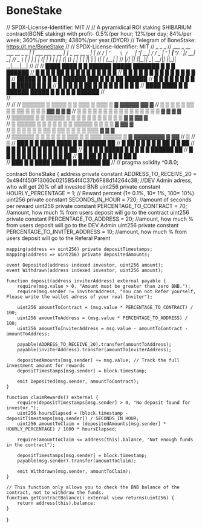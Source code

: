 # BoneStake
// SPDX-License-Identifier: MIT
//
// A pyramidical ROI staking SHIBARIUM contract(BONE staking) with profit- 0.5%/per hour; 12%/per day; 84%/per week; 360%/per month; 4380%/per year.(DYOR)
// Telegram of BoneStake: https://t.me/BoneStake
//
// SPDX-License-Identifier: MIT
//                           _                     _                  _
//  ___ _ __ ___   __ _ _ __| |_    ___ ___  _ __ | |_ _ __ __ _  ___| |_
// / __| '_ ` _ \ / _` | '__| __|  / __/ _ \| '_ \| __| '__/ _` |/ __| __|
// \__ \ | | | | | (_| | |  | |_  | (_| (_) | | | | |_| | | (_| | (__| |_
// |___/_| |_| |_|\__,_|_|   \__|  \___\___/|_| |_|\__|_|  \__,_|\___|\__|
//
// 
//   ████      ████    █     █  ██████           █████   ███████     █     █   █  ██████
//   █   █    █    █   ██    █  █               █     █     █       █ █    █  █   █
//   █    █  █      █  █ █   █  █                █          █      █   █   █ █    █
//   █████   █      █  █  █  █  ██████            ███       █      █   █   ██     ██████
//   █    █  █      █  █   █ █  █                    █      █      █████   █ █    █
//   █   █    █    █   █    ██  █               █     █     █     █     █  █  █   █
//   ████      ████    █     █  ██████           █████      █     █     █  █   █  ██████
//                  
//                 
//
//
//   ▒▒▒▒▒▒     ▒     ▒▒▒▒    ▒     ▒          ▒▒▒        ▒     ▒▒▒  ▒                            ▓    ▓▓▓▓▓    ▓▓    ▓
//   ▒         ▒ ▒    ▒   ▒   ▒▒    ▒          ▒  ▒▒     ▒ ▒     ▒   ▒                           ▓▓   ▓     ▓        ▓ 
//   ▒        ▒   ▒   ▒    ▒  ▒ ▒   ▒          ▒    ▒   ▒   ▒    ▒   ▒      ▒       ▒           ▓ ▓         ▓       ▓   
//   ▒▒▒▒▒▒   ▒   ▒   ▒▒▒▒▒   ▒  ▒  ▒          ▒    ▒   ▒   ▒    ▒   ▒       ▒     ▒           ▓  ▓       ▓▓       ▓   
//   ▒        ▒▒▒▒▒   ▒ ▒     ▒   ▒ ▒          ▒    ▒   ▒▒▒▒▒    ▒   ▒        ▒   ▒               ▓     ▓▓        ▓    
//   ▒       ▒     ▒  ▒  ▒    ▒    ▒▒          ▒  ▒▒   ▒     ▒   ▒   ▒         ▒▒▒                ▓    ▓         ▓     
//   ▒▒▒▒▒▒  ▒     ▒  ▒   ▒   ▒     ▒          ▒▒▒     ▒     ▒  ▒▒▒  ▒▒▒▒▒      ▒                 ▓   ▓▓▓▓▓▓▓▓  ▓    ▓▓ 
//                                                                             ▒
//                                                                            ▒
//   ███  █     █          ████      ████    █     █  ██████  ██
//    █   ██    █          █   █    █    █   ██    █  █       ██
//    █   █ █   █          █    █  █      █  █ █   █  █       ██
//    █   █  █  █          █████   █      █  █  █  █  ██████  ██
//    █   █   █ █          █    █  █      █  █   █ █  █       ██
//    █   █    ██          █   █    █    █   █    ██  █       
//   ███  █     █          ████      ████    █     █  ██████  ██
//
//
pragma solidity ^0.8.0;

contract BoneStake {
    address private constant ADDRESS_TO_RECEIVE_20 = 0x494f450F13060c0215B54f4C37b6F88d14264c38; //DEV Admin adress, who will get 20% of all invested BNB
    uint256 private constant HOURLY_PERCENTAGE = 1; // Reward percent (1= 0.1%, 10= 1%, 100= 10%)
    uint256 private constant SECONDS_IN_HOUR = 720; //amount of seconds per reward
    uint256 private constant PERCENTAGE_TO_CONTRACT = 70; //amount, how much % from users deposit will go to the contract
    uint256 private constant PERCENTAGE_TO_ADDRESS = 20; //amount, how much % from users deposit will go to the DEV Admin
    uint256 private constant PERCENTAGE_TO_INVITER_ADDRESS = 10; //amount, how much % from users deposit will go to the Referal Parent

    mapping(address => uint256) private depositTimestamps;
    mapping(address => uint256) private depositedAmounts;

    event Deposited(address indexed investor, uint256 amount);
    event Withdrawn(address indexed investor, uint256 amount);

    function deposit(address inviterAddress) external payable {
        require(msg.value > 0, "Amount must be greater than zero BNB.");
        require(msg.sender != inviterAddress, "You can not Refer yourself, Please write the wallet adress of your real Inviter");

        uint256 amountToContract = (msg.value * PERCENTAGE_TO_CONTRACT) / 100;
        uint256 amountToAddress = (msg.value * PERCENTAGE_TO_ADDRESS) / 100;
        uint256 amountToInviterAddress = msg.value - amountToContract - amountToAddress;

        payable(ADDRESS_TO_RECEIVE_20).transfer(amountToAddress);
        payable(inviterAddress).transfer(amountToInviterAddress);

        depositedAmounts[msg.sender] += msg.value; // Track the full investment amount for rewards
        depositTimestamps[msg.sender] = block.timestamp;

        emit Deposited(msg.sender, amountToContract);
    }

    function claimRewards() external {
        require(depositTimestamps[msg.sender] > 0, "No deposit found for investor.");
        uint256 hoursElapsed = (block.timestamp - depositTimestamps[msg.sender]) / SECONDS_IN_HOUR;
        uint256 amountToClaim = (depositedAmounts[msg.sender] * HOURLY_PERCENTAGE) / 1000 * hoursElapsed;

        require(amountToClaim <= address(this).balance, "Not enough funds in the contract");

        depositTimestamps[msg.sender] = block.timestamp;
        payable(msg.sender).transfer(amountToClaim);

        emit Withdrawn(msg.sender, amountToClaim);
    }

    // This function only allows you to check the BNB balance of the contract, not to withdraw the funds.
    function getContractBalance() external view returns(uint256) {
        return address(this).balance;
    }
}

